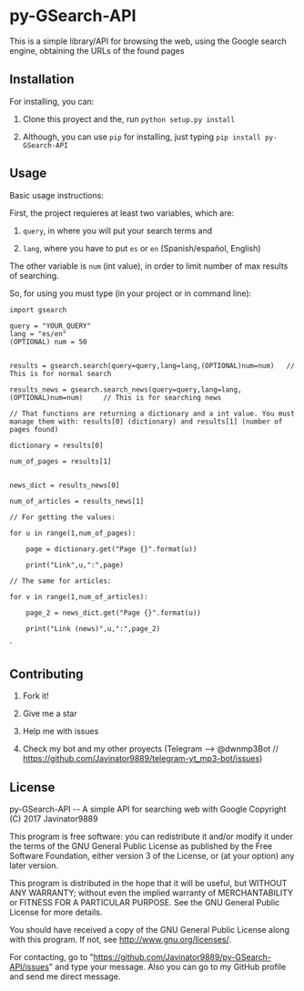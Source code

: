 <snippet>

  <content>

# py-GSearch-API



This is a simple library/API for browsing the web, using the Google search engine, obtaining the URLs of the found pages



## Installation



For installing, you can:

1. Clone this proyect and the, run `python setup.py install`

2. Although, you can use `pip` for installing, just typing `pip install py-GSearch-API`



## Usage



Basic usage instructions:


First, the project requieres at least two variables, which are:

1. `query`, in where you will put your search terms and

2. `lang`, where you have to put `es` or `en` (Spanish/español, English)

The other variable is `num` (int value), in order to limit number of max results of searching.


So, for using you must type (in your project or in command line):


	import gsearch

	query = "YOUR_QUERY"
	lang = "es/en"
	(OPTIONAL) num = 50


	results = gsearch.search(query=query,lang=lang,(OPTIONAL)num=num) 	// This is for normal search

	results_news = gsearch.search_news(query=query,lang=lang,(OPTIONAL)num=num) 	// This is for searching news

	// That functions are returning a dictionary and a int value. You must manage them with: results[0] (dictionary) and results[1] (number of pages found)

	dictionary = results[0]

	num_of_pages = results[1]


	news_dict = results_news[0]

	num_of_articles = results_news[1]

	// For getting the values:

	for u in range(1,num_of_pages):
	
		page = dictionary.get("Page {}".format(u))

		print("Link",u,":",page)

	// The same for articles:

	for v in range(1,num_of_articles):

		page_2 = news_dict.get("Page {}".format(u))

		print("Link (news)",u,":",page_2)
`


## Contributing



1. Fork it!

2. Give me a star

3. Help me with issues

4. Check my bot and my other proyects (Telegram --> @dwnmp3Bot // https://github.com/Javinator9889/telegram-yt_mp3-bot/issues)




## License


py-GSearch-API -- A simple API for searching web with Google
Copyright (C) 2017  Javinator9889

This program is free software: you can redistribute it and/or modify
it under the terms of the GNU General Public License as published by
the Free Software Foundation, either version 3 of the License, or
(at your option) any later version.

This program is distributed in the hope that it will be useful,
but WITHOUT ANY WARRANTY; without even the implied warranty of
MERCHANTABILITY or FITNESS FOR A PARTICULAR PURPOSE.  See the
GNU General Public License for more details.

You should have received a copy of the GNU General Public License
along with this program.  If not, see <http://www.gnu.org/licenses/>.

For contacting, go to "https://github.com/Javinator9889/py-GSearch-API/issues" and type your message.
Also you can go to my GitHub profile and send me direct message.

</content>


</snippet>
